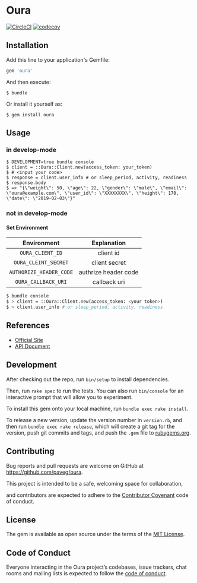 Oura
====

[![CircleCI](https://circleci.com/gh/paveg/oura.svg?style=svg&circle-token=510e032854535d58837e088b89650cc931ae12be)][circleci]
[![codecov](https://codecov.io/gh/paveg/oura/branch/master/graph/badge.svg)][codecov]

[circleci]: https://circleci.com/gh/paveg/oura
[codecov]: https://codecov.io/gh/paveg/oura

## Installation

Add this line to your application's Gemfile:

```ruby
gem 'oura'
```

And then execute:

    $ bundle

Or install it yourself as:

    $ gem install oura

## Usage

### in develop-mode

```irb
$ DEVELOPMENT=true bundle console
$ client = ::Oura::Client.new(access_token: your_token)
$ # <input your code>
$ response = client.user_info # or sleep_period, activity, readiness
$ response.body
$ => "{\"weight\": 50, \"age\": 22, \"gender\": \"male\", \"email\": \"oura@example.com\", \"user_id\": \"XXXXXXXX\", \"height\": 170, \"date\": \"2019-02-03\"}"
```

### not in develop-mode

#### Set Environment

|Environment|Explanation|
|:---:|:---:|
| `OURA_CLIENT_ID` | client id |
| `OURA_CLEINT_SECRET` | client secret |
| `AUTHORIZE_HEADER_CODE` | authrize header code |
| `OURA_CALLBACK_URI` | callback uri |


```bash
$ bundle console
$ > client = ::Oura::Client.new(access_token: <your token>)
$ > client.user_info # or sleep_period, activity, readiness
```

## References

- [Official Site](https://ouraring.com/)
- [API Document](https://cloud.ouraring.com/docs/)

## Development

After checking out the repo, run `bin/setup` to install dependencies. 

Then, run `rake spec` to run the tests. You can also run `bin/console` for an interactive prompt that will allow you to experiment.

To install this gem onto your local machine, run `bundle exec rake install`. 

To release a new version, update the version number in `version.rb`, and then run `bundle exec rake release`, which will create a git tag for the version, push git commits and tags, and push the `.gem` file to [rubygems.org](https://rubygems.org).

## Contributing

Bug reports and pull requests are welcome on GitHub at https://github.com/paveg/oura.

This project is intended to be a safe, welcoming space for collaboration,
 
 and contributors are expected to adhere to the [Contributor Covenant](http://contributor-covenant.org) code of conduct.

## License

The gem is available as open source under the terms of the [MIT License](https://opensource.org/licenses/MIT).

## Code of Conduct

Everyone interacting in the Oura project’s codebases, issue trackers, chat rooms and mailing lists is expected to follow the [code of conduct](https://github.com/[USERNAME]/oura/blob/master/CODE_OF_CONDUCT.md).

